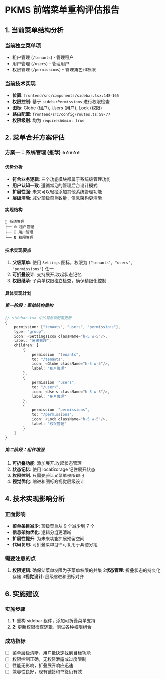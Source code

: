 # PKMS 前端菜单重构评估报告

## 1. 当前菜单结构分析

### 当前独立菜单项
- 租户管理 (`/tenants`) - 管理租户
- 用户管理 (`/users`) - 管理用户
- 权限管理 (`/permissions`) - 管理角色和权限

### 当前技术实现
- **位置**: `frontend/src/components/sidebar.tsx:148-165`
- **权限控制**: 基于 `sidebarPermissions` 进行权限检查
- **图标**: Globe (租户), Users (用户), Lock (权限)
- **路由配置**: `frontend/src/config/routes.ts:59-77`
- **权限级别**: 均为 `requiresAdmin: true`

## 2. 菜单合并方案评估

### 方案一：系统管理 (推荐) ⭐⭐⭐⭐⭐

#### 优势分析
- **符合业务逻辑**: 三个功能模块都属于系统级管理功能
- **用户认知一致**: 遵循常见的管理后台设计模式
- **扩展性强**: 未来可以轻松添加其他系统管理功能
- **层级清晰**: 减少顶级菜单数量，信息架构更清晰

#### 实现结构
```
🔧 系统管理
├── 🌐 租户管理
├── 👥 用户管理
└── 🔒 权限管理
```

#### 技术实现要点
1. **父级菜单**: 使用 `Settings` 图标，权限为 `["tenants", "users", "permissions"]` 任一
2. **可折叠设计**: 支持展开/收起状态记忆
3. **权限继承**: 子菜单权限独立检查，确保精细化控制

#### 具体实现计划

##### 第一阶段：菜单结构重构
```typescript
// sidebar.tsx 中的导航项配置更新
{
    permission: ["tenants", "users", "permissions"],
    type: "group",
    icon: <SettingsIcon className="h-5 w-5"/>,
    label: "系统管理",
    children: [
        {
            permission: "tenants",
            to: "/tenants",
            icon: <Globe className="h-5 w-5"/>,
            label: "租户管理"
        },
        {
            permission: "users", 
            to: "/users",
            icon: <Users className="h-5 w-5"/>,
            label: "用户管理"
        },
        {
            permission: "permissions",
            to: "/permissions", 
            icon: <Lock className="h-5 w-5"/>,
            label: "权限管理"
        }
    ]
}
```

##### 第二阶段：组件增强
1. **可折叠功能**: 添加展开/收起状态管理
2. **状态记忆**: 使用 localStorage 记住展开状态
3. **权限控制**: 只需要验证父菜单权限即可
4. **视觉优化**: 缩进和图标的视觉层级设计

## 4. 技术实现影响分析
### 正面影响
- **菜单条目减少**: 顶级菜单从 9 个减少到 7 个
- **信息架构优化**: 逻辑分组更清晰
- **扩展性提升**: 为未来功能扩展预留空间
- **代码复用**: 可折叠菜单组件可复用于其他分组

### 需要注意的点
1. **权限逻辑**: 确保父菜单权限为子菜单权限的并集
2**状态管理**: 折叠状态的持久化存储
3**视觉设计**: 层级缩进和图标对齐

## 6. 实施建议

### 实施步骤
1. **1**: 重构 sidebar 组件，添加可折叠菜单支持
2. **2**: 更新权限检查逻辑，测试各种权限组合

### 成功指标
- [ ] 菜单层级清晰，用户能快速找到目标功能
- [ ] 权限控制正确，无权限泄露或过度限制
- [ ] 性能无影响，折叠展开响应迅速
- [ ] 兼容性良好，现有链接和书签仍有效
